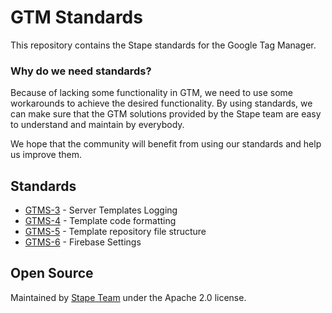 # GTM Standards

This repository contains the Stape standards for the Google Tag Manager.

### Why do we need standards?

Because of lacking some functionality in GTM, we need to use some workarounds to achieve the desired functionality.
By using standards, we can make sure that the GTM solutions provided by the Stape team are easy to understand and maintain by everybody.

We hope that the community will benefit from using our standards and help us improve them. 

## Standards

- [GTMS-3](standards/GTMS-3.md) - Server Templates Logging
- [GTMS-4](standards/GTMS-4.md) - Template code formatting
- [GTMS-5](standards/GTMS-5.md) - Template repository file structure
- [GTMS-6](standards/GTMS-6.md) - Firebase Settings

## Open Source

Maintained by [Stape Team](https://stape.io/) under the Apache 2.0 license.
